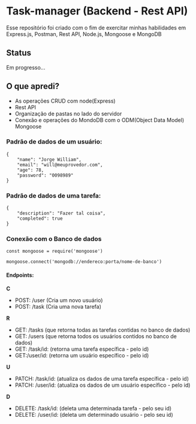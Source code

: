 # Task-manager (Backend - Rest API)


Esse repositório foi criado com o fim de exercitar minhas habilidades em Express.js, Postman, Rest API, Node.js, Mongoose e MongoDB


## Status
Em progresso...

## O que apredi?
- As operações CRUD com node(Express)
- Rest API
- Organização de pastas no lado do servidor
- Conexão e operações do MondoDB com o ODM(Object Data Model) Mongoose 

### Padrão de dados de um usuário:

```
{
    "name": "Jorge William",
    "email": "will@meuprovedor.com",
    "age": 78,
    "password": "0098989"
}

```

### Padrão de dados de uma tarefa:

```
{
    "description": "Fazer tal coisa",
    "completed": true
}

```

### Conexão com o Banco de dados

```
const mongoose = require('mongoose')

mongoose.connect('mongodb://endereco:porta/nome-de-banco')

```

#### Endpoints:
**C**
- POST: /user (Cria um novo usuário)
- POST: /task (Cria uma nova tarefa)

**R**
- GET: /tasks (que retorna todas as tarefas contidas no banco de dados)
- GET: /users (que retorna todos os usuários contidos no banco de dados)
- GET: /task/id: (retorna uma tarefa específica - pelo id)
- GET:/user/id: (retorna um usuário específico - pelo id)

**U**
- PATCH: /task/id: (atualiza os dados de uma tarefa específica - pelo id)
- PATCH: /user/id: (atualiza os dados de um usuário específico - pelo id)

**D**
- DELETE: /task/id: (deleta uma determinada tarefa - pelo seu id)
- DELETE: /user/id: (deleta um determinado usuário - pelo seu id)
